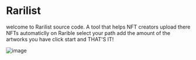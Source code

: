 # Rarilist
welcome to Rarilist source code.
A tool that helps NFT creators upload there NFTs automaticlly on Rarible 
select your path add the amount of the artworks you have click start and THAT'S IT!

![image](https://user-images.githubusercontent.com/99236670/205170271-9750fc72-9ca4-407f-8ed8-b87f11987c9b.png)
